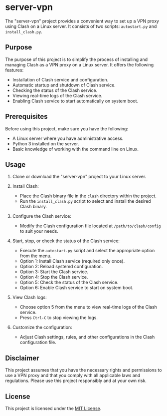 # server-vpn

The "server-vpn" project provides a convenient way to set up a VPN proxy using Clash on a Linux server. It consists of two scripts: `autostart.py` and `install_clash.py`.

## Purpose

The purpose of this project is to simplify the process of installing and managing Clash as a VPN proxy on a Linux server. It offers the following features:

- Installation of Clash service and configuration.
- Automatic startup and shutdown of Clash service.
- Checking the status of the Clash service.
- Viewing real-time logs of the Clash service.
- Enabling Clash service to start automatically on system boot.

## Prerequisites

Before using this project, make sure you have the following:

- A Linux server where you have administrative access.
- Python 3 installed on the server.
- Basic knowledge of working with the command line on Linux.

## Usage

1. Clone or download the "server-vpn" project to your Linux server.

2. Install Clash:
   - Place the Clash binary file in the `clash` directory within the project.
   - Run the `install_clash.py` script to select and install the desired Clash binary.

3. Configure the Clash service:
   - Modify the Clash configuration file located at `/path/to/clash/config` to suit your needs.

4. Start, stop, or check the status of the Clash service:
   - Execute the `autostart.py` script and select the appropriate option from the menu.
   - Option 1: Install Clash service (required only once).
   - Option 2: Reload systemd configuration.
   - Option 3: Start the Clash service.
   - Option 4: Stop the Clash service.
   - Option 5: Check the status of the Clash service.
   - Option 6: Enable Clash service to start on system boot.

5. View Clash logs:
   - Choose option 5 from the menu to view real-time logs of the Clash service.
   - Press `Ctrl-C` to stop viewing the logs.

6. Customize the configuration:
   - Adjust Clash settings, rules, and other configurations in the Clash configuration file.

## Disclaimer

This project assumes that you have the necessary rights and permissions to use a VPN proxy and that you comply with all applicable laws and regulations. Please use this project responsibly and at your own risk.

## License

This project is licensed under the [MIT License](LICENSE).
